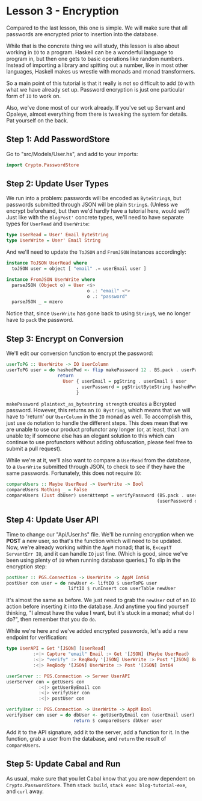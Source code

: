 # Lesson 3 - Encryption

Compared to the last lesson, this one is simple.  We will make sure that all passwords are encrypted prior to insertion into the database.

While that is the concrete thing we will study, this lesson is also about working in `IO` to a program.  Haskell can be a wonderful language to program in, but then one gets to basic operations like random numbers.  Instead of importing a library and spitting out a number, like in most other languages, Haskell makes us wrestle with monads and monad transformers.

So a main point of this tutorial is that it really is not so difficult to add `IO` with what we have already set up.  Password encryption is just one particular form of `IO` to work on.

Also, we've done most of our work already.  If you've set up Servant and Opaleye, almost everything from there is tweaking the system for details.  Pat yourself on the back.

## Step 1: Add PasswordStore

Go to "src/Models/User.hs", and add to your imports:
```haskell
import Crypto.PasswordStore
```

## Step 2: Update User Types

We run into a problem: passwords will be encoded as `ByteString`s, but passwords submitted through JSON will be plain `String`s.  (Unless we encrypt beforehand, but then we'd hardly have a tutorial here, would we?)  Just like with the `BlogPost'` concrete types, we'll need to have separate types for `UserRead` and `UserWrite`:
```haskell
type UserRead = User' Email ByteString
type UserWrite = User' Email String
```
And we'll need to update the `ToJSON` and `FromJSON` instances accordingly:
```haskell
instance ToJSON UserRead where
  toJSON user = object [ "email" .= userEmail user ]

instance FromJSON UserWrite where
  parseJSON (Object o) = User <$>
                              o .: "email" <*>
                              o .: "password"
  parseJSON _ = mzero
```
Notice that, since `UserWrite` has gone back to using `String`s, we no longer have to `pack` the password.

## Step 3: Encrypt on Conversion

We'll edit our conversion function to encrypt the password:
```haskell
userToPG :: UserWrite -> IO UserColumn
userToPG user = do hashedPwd <- flip makePassword 12 . BS.pack . userPassword $ user
                   return
                     User { userEmail = pgString . userEmail $ user
                          , userPassword = pgStrictByteString hashedPwd
                          }
```
`makePassword plaintext_as_bytestring strength` creates a Bcrypted password.  However, this returns an `IO Bystring`, which means that we will have to 'return' our `UserColumn` in the `IO` monad as well.  To accomplish this, just use `do` notation to handle the different steps.  This does mean that we are unable to use our product profunctor any longer (or, at least, that I am unable to; if someone else has an elegant solution to this which can continue to use profunctors without adding obfuscation, please feel free to submit a pull request).

While we're at it, we'll also want to compare a `UserRead` from the database, to a `UserWrite` submitted through JSON, to check to see if they have the same passwords.  Fortunately, this does not require `IO`:
```haskell
compareUsers :: Maybe UserRead -> UserWrite -> Bool
compareUsers Nothing _ = False
compareUsers (Just dbUser) userAttempt = verifyPassword (BS.pack . userPassword $ userAttempt)
                                                        (userPassword dbUser)
```

## Step 4: Update User API

Time to change our "Api/User.hs" file.  We'll be running encryption when we __POST__ a new user, so that's the function which will need to be updated.  Now, we're already working within the `AppM` monad; that is, `ExceptT ServantErr IO`, and it can handle `IO` just fine.  (Which is good, since we've been using plenty of `IO` when running database queries.)  To slip in the encryption step:
```haskell
postUser :: PGS.Connection -> UserWrite -> AppM Int64
postUser con user = do newUser <- liftIO $ userToPG user
                       liftIO $ runInsert con userTable newUser
```
It's almost the same as before.  We just need to grab the `newUser` out of an `IO` action before inserting it into the database.  And anytime you find yourself thinking, "I almost have the value I want, but it's stuck in a monad; what do I do?", then remember that you do `do`.

While we're here and we've added encrypted passwords, let's add a new endpoint for verification:
```haskell
type UserAPI = Get '[JSON] [UserRead]
          :<|> Capture "email" Email :> Get '[JSON] (Maybe UserRead)
          :<|> "verify" :> ReqBody '[JSON] UserWrite :> Post '[JSON] Bool
          :<|> ReqBody '[JSON] UserWrite :> Post '[JSON] Int64

userServer :: PGS.Connection -> Server UserAPI
userServer con = getUsers con
            :<|> getUserByEmail con
            :<|> verifyUser con
            :<|> postUser con

verifyUser :: PGS.Connection -> UserWrite -> AppM Bool
verifyUser con user = do dbUser <- getUserByEmail con (userEmail user)
                         return $ compareUsers dbUser user
```
Add it to the API signature, add it to the server, add a function for it.  In the function, grab a user from the database, and `return` the result of `compareUsers`.

## Step 5: Update Cabal and Run

As usual, make sure that you let Cabal know that you are now dependent on `Crypto.PasswordStore`.  Then `stack build`, `stack exec blog-tutorial-exe`, and `curl` away.
